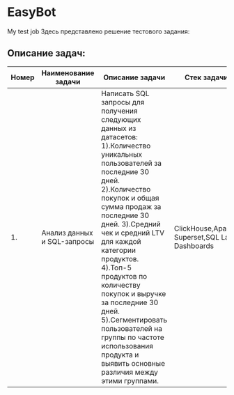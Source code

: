 # EasyBot
My test job
Здесь представлено решение тестового задания:
## Описание задач:  
|Номер | Наименование задачи                      | Описание задачи                                         |   Стек                                        задачи |
| ----------- | ----------------------------------------------- | -------------------------------------------------------- | ---------------------------------------------------------------------- |  
| 1. | Анализ данных и SQL-запросы| Написать SQL запросы для получения следующих данных из датасетов: 1).Количество уникальных пользователей за последние 30 дней. 2).Количество покупок и общая сумма продаж за последние 30 дней.  3).Средний чек и средний LTV для каждой категории продуктов.   4).Топ-5 продуктов по количеству покупок и выручке за последние 30 дней.  5).Сегментировать пользователей на группы по частоте использования продукта и выявить основные различия между этими группами. |ClickHouse,Apache Superset,SQL Lab, Dashboards |
